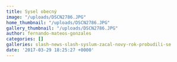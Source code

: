 ```yaml
---
title: Sysel obecný
image: "/uploads/DSCN2786.JPG"
home_thumbnail: "/uploads/DSCN2786.JPG"
gallery_thumbnail: "/uploads/DSCN2786.JPG"
author: fernando-mateos-gonzales
categories: []
galleries: slash-news-slash-syslum-zacal-novy-rok-probudili-se
date: '2017-03-29 18:25:27 +0000'
---
```

